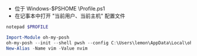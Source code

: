- 位于 Windows-$PSHOME \Profile.ps1
- 在记事本中打开 "当前用户、当前主机" 配置文件

```powershell
notepad $PROFILE
```

```powershell
Import-Module oh-my-posh
oh-my-posh --init --shell pwsh --config C:\Users\lemon\AppData\Local\oh-my-posh\themes\bubblesextra.omp.json | Invoke-Expression
New-Alias -Name vim -Value nvim
```
